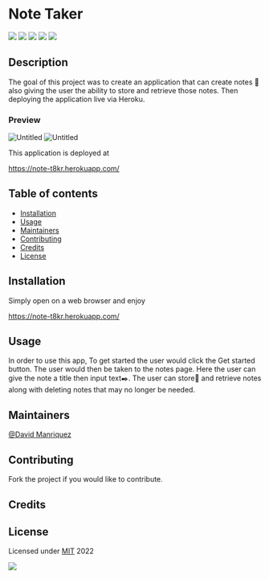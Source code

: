   # Note Taker 
  

  ![](https://img.shields.io/badge/HTML5-E34F26?style=for-the-badge&logo=html5&logoColor=white)
![](https://img.shields.io/badge/CSS3-1572B6?style=for-the-badge&logo=css3&logoColor=white)
![](https://img.shields.io/badge/JavaScript-F7DF1E?style=for-the-badge&logo=javascript&logoColor=black)
![](https://img.shields.io/badge/Node.js-43853D?style=for-the-badge&logo=node.js&logoColor=white)
![](https://img.shields.io/badge/Express.js-404D59?style=for-the-badge)

	


## Description
The goal of this project was to create an application that can create notes 📝 also giving the user the ability to store and retrieve those notes. Then deploying the application live via Heroku.
### Preview

![Untitled](https://user-images.githubusercontent.com/93042669/181160753-c0879b63-7700-4e22-abe7-c449b83c616d.jpg)
![Untitled](https://user-images.githubusercontent.com/93042669/181160541-6b0c113c-e002-427c-925a-d194af4cc695.jpg)

This application is deployed at 

  https://note-t8kr.herokuapp.com/

## Table of contents

- [Installation](#installation)
- [Usage](#usage)
- [Maintainers](#maintainers)
- [Contributing](#contributing)
- [Credits](#credits)
- [License](#license)

## Installation

Simply open on a web browser and enjoy

https://note-t8kr.herokuapp.com/

## Usage

In order to use this app, To get started the user would click the Get started button. The user would then be taken to the notes page. Here the user can give the note a title then input text✒️. The user can store📁 and retrieve notes along with deleting notes that may no longer be needed.

## Maintainers
[@David Manriquez](https://github.com/DMAN28)


## Contributing

Fork the project if you would like to contribute.

## Credits



## License

Licensed under [MIT](https://choosealicense.com/licenses/mit) 2022

![](https://img.shields.io/badge/license-MIT-blue)

